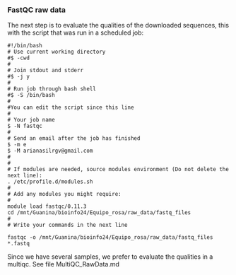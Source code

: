 ### **FastQC raw data**

The next step is to evaluate the qualities of the downloaded sequences, this with the script that was run in a scheduled job:

```{bash fastqc raw data, eval=FALSE}
#!/bin/bash
# Use current working directory
#$ -cwd
#
# Join stdout and stderr
#$ -j y
#
# Run job through bash shell
#$ -S /bin/bash
#
#You can edit the script since this line
#
# Your job name
$ -N fastqc
#
# Send an email after the job has finished
$ -m e
$ -M arianasilrgv@gmail.com
#
#
# If modules are needed, source modules environment (Do not delete the next line):
. /etc/profile.d/modules.sh
#
# Add any modules you might require:
#
module load fastqc/0.11.3
cd /mnt/Guanina/bioinfo24/Equipo_rosa/raw_data/fastq_files
#
# Write your commands in the next line

fastqc -o /mnt/Guanina/bioinfo24/Equipo_rosa/raw_data/fastq_files *.fastq
```

Since we have several samples, we prefer to evaluate the qualities in a multiqc. See file MultiQC_RawData.md
